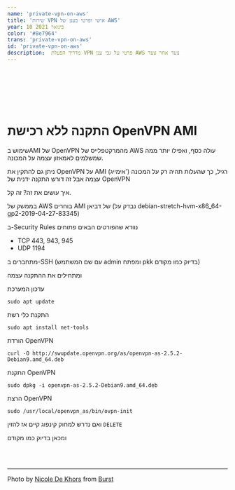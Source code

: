 ```yaml
---
name: 'private-vpn-on-aws'
title: 'שירות VPN אישי ופרטי בענן של AWS'
year: 10 בינואר 2021
color: '#8e7964'
trans: 'private-vpn-on-aws'
id: 'private-vpn-on-aws'
description:  מדריך הפעלת VPN פרטי על גבי ענן AWS צעד אחר צעד
---
```


<image-responsive imageURL="blog/private-vpn-on-aws/1.jpeg" />
<image-responsive imageURL="blog/private-vpn-on-aws/2.jpeg" />
<image-responsive imageURL="blog/private-vpn-on-aws/3.jpeg" />
<image-responsive imageURL="blog/private-vpn-on-aws/4.jpeg" />
<image-responsive imageURL="blog/private-vpn-on-aws/5.jpeg" />
<image-responsive imageURL="blog/private-vpn-on-aws/6.jpeg" />
<image-responsive imageURL="blog/private-vpn-on-aws/7.jpeg" />
<image-responsive imageURL="blog/private-vpn-on-aws/8.jpeg" />
<image-responsive imageURL="blog/private-vpn-on-aws/9.jpeg" />
<image-responsive imageURL="blog/private-vpn-on-aws/10.jpeg" />
<image-responsive imageURL="blog/private-vpn-on-aws/11.jpeg" />
<image-responsive imageURL="blog/private-vpn-on-aws/12.jpeg" />
<image-responsive imageURL="blog/private-vpn-on-aws/13.jpeg" />
<image-responsive imageURL="blog/private-vpn-on-aws/14.jpeg" />
<image-responsive imageURL="blog/private-vpn-on-aws/15.jpeg" />
<image-responsive imageURL="blog/private-vpn-on-aws/16.jpeg" />
<image-responsive imageURL="blog/private-vpn-on-aws/17.jpeg" />
<image-responsive imageURL="blog/private-vpn-on-aws/18.jpeg" />
<image-responsive imageURL="blog/private-vpn-on-aws/19.jpeg" />
<image-responsive imageURL="blog/private-vpn-on-aws/20.jpeg" />
<image-responsive imageURL="blog/private-vpn-on-aws/21.jpeg" />
<image-responsive imageURL="blog/private-vpn-on-aws/22.jpeg" />
<image-responsive imageURL="blog/private-vpn-on-aws/23.jpeg" />
<image-responsive imageURL="blog/private-vpn-on-aws/24.jpeg" />
<image-responsive imageURL="blog/private-vpn-on-aws/25.jpeg" />
<image-responsive imageURL="blog/private-vpn-on-aws/26.jpeg" />
<image-responsive imageURL="blog/private-vpn-on-aws/27.jpeg" />
<image-responsive imageURL="blog/private-vpn-on-aws/28.jpeg" />
<image-responsive imageURL="blog/private-vpn-on-aws/29.jpeg" />
<image-responsive imageURL="blog/private-vpn-on-aws/30.jpeg" />
<image-responsive imageURL="blog/private-vpn-on-aws/31.jpeg" />
<image-responsive imageURL="blog/private-vpn-on-aws/32.jpeg" />
<image-responsive imageURL="blog/private-vpn-on-aws/33.jpeg" />
<image-responsive imageURL="blog/private-vpn-on-aws/34.jpeg" />
<image-responsive imageURL="blog/private-vpn-on-aws/35.jpeg" />
<image-responsive imageURL="blog/private-vpn-on-aws/36.jpeg" />
<image-responsive imageURL="blog/private-vpn-on-aws/37.jpeg" />
<image-responsive imageURL="blog/private-vpn-on-aws/38.jpeg" />
<image-responsive imageURL="blog/private-vpn-on-aws/39.jpeg" />
<image-responsive imageURL="blog/private-vpn-on-aws/40.jpeg" />
<image-responsive class="center" imageURL="blog/private-vpn-on-aws/m1.jpg" />
<image-responsive class="center" imageURL="blog/private-vpn-on-aws/m2.jpg" />
<image-responsive class="center" imageURL="blog/private-vpn-on-aws/m3.jpg" />
<image-responsive class="center" imageURL="blog/private-vpn-on-aws/m4.jpg" />
<image-responsive class="center" imageURL="blog/private-vpn-on-aws/m5.jpg" />
<image-responsive class="center" imageURL="blog/private-vpn-on-aws/m6.jpg" />
<image-responsive class="center" imageURL="blog/private-vpn-on-aws/m7.jpg" />
<image-responsive class="center" imageURL="blog/private-vpn-on-aws/m8.jpg" />


<br>
<br>
<br>
<br>
<br>

# התקנה ללא רכישת OpenVPN AMI

שימוש בAMI של 
OpenVPN
מהמרקטפלייס של AWS עולה כסף, 
ואפילו יותר ממה שמשלמים לאמאזון עצמה על המכונה.

ניתן גם להתקין את 
OpenVPN 
על 
AMI
(אימייג')
רגיל, כך שהעלות תהיה רק על המכונה עצמה אבל זה דורש התקנה ידנית של 
OpenVPN

איך עושים את זה? זה קל.

בממשק של 
AWS
בוחרים 
AMI 
של דביאן
(נבדק על debian-stretch-hvm-x86_64-gp2-2019-04-27-83345)

<image-responsive  imageURL="blog/private-vpn-on-aws/g0.jpg" />


ב-Security Rules
נוודא שהפורטים הבאים פתוחים 
* TCP 443, 943, 945
* UDP 1194

<image-responsive  imageURL="blog/private-vpn-on-aws/g1.jpg" />

מתחברים ב-SSH 
(עם שם המשתמש admin ומפתח pkk בדיוק כמו מקודם)

ומתחילים את ההתקנה עצמה

עדכון המערכת
```
sudo apt update
```

התקנת כלי רשת
```
sudo apt install net-tools
```

הורדת 
OpenVPN
```
curl -O http://swupdate.openvpn.org/as/openvpn-as-2.5.2-Debian9.amd_64.deb
```

התקנת 
OpenVPN
```
sudo dpkg -i openvpn-as-2.5.2-Debian9.amd_64.deb
```

הרצת 
OpenVPN
```
sudo /usr/local/openvpn_as/bin/ovpn-init
```

ואם נדרש למחוק קינפוג קיים אז להזין 
`DELETE`

ומכאן בדיוק כמו מקודם


<br>
<br>

----

Photo by <a href="https://burst.shopify.com/@ndekhors?utm_campaign=photo_credit&amp;utm_content=Browse+Free+HD+Images+of+Key+To+Padlock+In+Hand&amp;utm_medium=referral&amp;utm_source=credit">Nicole De Khors</a> from <a href="https://burst.shopify.com/api-home-furniture?utm_campaign=photo_credit&amp;utm_content=Browse+Free+HD+Images+of+Key+To+Padlock+In+Hand&amp;utm_medium=referral&amp;utm_source=credit">Burst</a>